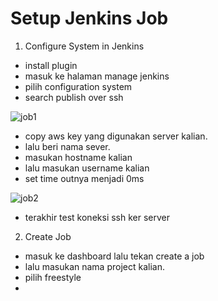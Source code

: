 # Setup Jenkins Job

1. Configure System in Jenkins
  * install plugin 
  * masuk ke halaman manage jenkins
  * pilih configuration system
  * search publish over ssh

  ![job1](https://user-images.githubusercontent.com/90166916/140806136-13e2591a-7233-4179-b5a2-8c3cd48634c6.png)

  * copy aws key yang digunakan server kalian.
  * lalu beri nama sever.
  * masukan hostname kalian
  * lalu masukan username kalian
  * set time outnya menjadi 0ms

  ![job2](https://user-images.githubusercontent.com/90166916/140806970-646ba82f-710e-4abf-9842-69e637323f4d.png)

  * terakhir test koneksi ssh ker server

2. Create Job

  * masuk ke dashboard lalu tekan create a job
  * lalu masukan nama project kalian.
  * pilih freestyle
  * 
